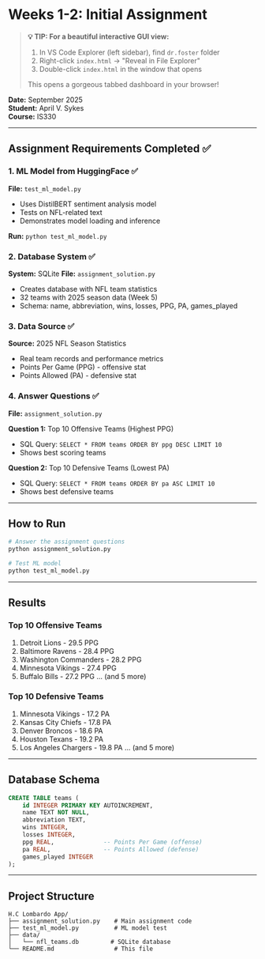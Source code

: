 # Weeks 1-2: Initial Assignment

> **💡 TIP: For a beautiful interactive GUI view:**
> 1. In VS Code Explorer (left sidebar), find `dr.foster` folder
> 2. Right-click `index.html` → "Reveal in File Explorer"  
> 3. Double-click `index.html` in the window that opens
> 
> This opens a gorgeous tabbed dashboard in your browser!

**Date:** September 2025  
**Student:** April V. Sykes  
**Course:** IS330

---

## Assignment Requirements Completed ✅

### 1. ML Model from HuggingFace ✅
**File:** `test_ml_model.py`
- Uses DistilBERT sentiment analysis model
- Tests on NFL-related text
- Demonstrates model loading and inference

**Run:** `python test_ml_model.py`

### 2. Database System ✅
**System:** SQLite
**File:** `assignment_solution.py`
- Creates database with NFL team statistics
- 32 teams with 2025 season data (Week 5)
- Schema: name, abbreviation, wins, losses, PPG, PA, games_played

### 3. Data Source ✅
**Source:** 2025 NFL Season Statistics
- Real team records and performance metrics
- Points Per Game (PPG) - offensive stat
- Points Allowed (PA) - defensive stat

### 4. Answer Questions ✅
**File:** `assignment_solution.py`

**Question 1:** Top 10 Offensive Teams (Highest PPG)
- SQL Query: `SELECT * FROM teams ORDER BY ppg DESC LIMIT 10`
- Shows best scoring teams

**Question 2:** Top 10 Defensive Teams (Lowest PA)
- SQL Query: `SELECT * FROM teams ORDER BY pa ASC LIMIT 10`
- Shows best defensive teams

---

## How to Run

```bash
# Answer the assignment questions
python assignment_solution.py

# Test ML model
python test_ml_model.py
```

---

## Results

### Top 10 Offensive Teams
1. Detroit Lions - 29.5 PPG
2. Baltimore Ravens - 28.4 PPG
3. Washington Commanders - 28.2 PPG
4. Minnesota Vikings - 27.4 PPG
5. Buffalo Bills - 27.2 PPG
... (and 5 more)

### Top 10 Defensive Teams
1. Minnesota Vikings - 17.2 PA
2. Kansas City Chiefs - 17.8 PA
3. Denver Broncos - 18.6 PA
4. Houston Texans - 19.2 PA
5. Los Angeles Chargers - 19.8 PA
... (and 5 more)

---

## Database Schema

```sql
CREATE TABLE teams (
    id INTEGER PRIMARY KEY AUTOINCREMENT,
    name TEXT NOT NULL,
    abbreviation TEXT,
    wins INTEGER,
    losses INTEGER,
    ppg REAL,              -- Points Per Game (offense)
    pa REAL,               -- Points Allowed (defense)
    games_played INTEGER
);
```

---

## Project Structure

```
H.C Lombardo App/
├── assignment_solution.py    # Main assignment code
├── test_ml_model.py          # ML model test
├── data/
│   └── nfl_teams.db         # SQLite database
└── README.md                 # This file
```
